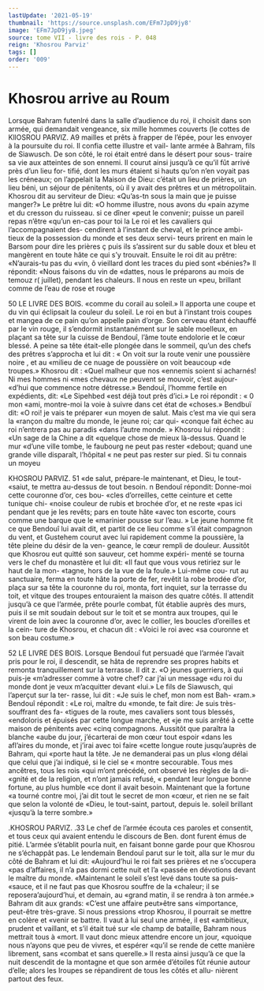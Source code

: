 ```yaml
---
lastUpdate: '2021-05-19'
thumbnail: 'https://source.unsplash.com/EFm7JpD9jy8'
image: 'EFm7JpD9jy8.jpeg'
source: tome VII - livre des rois - P. 048
reign: 'Khosrou Parviz'
tags: []
order: '009'
---
```


# Khosrou arrive au Roum

Lorsque Bahram futenlré dans la salle d’audience
du roi, il choisit dans son armée, qui demandait vengeance, six mille hommes couverts (le cottes de
KllOSROU PARVlZ. A9 mailles et prêts à frapper de l’épée, pour les envoyer
à la poursuite du roi. Il confia cette illustre et vail- lante armée à Bahram, fils de Siawusch. De son côté, le roi était entré dans le désert pour sous-
traire sa vie aux atteintes de son ennemi. Il courut ainsi jusqu’à ce qu’il fût arrivé près d’un lieu for-
tifié, dont les murs étaient si hauts qu’on n’en
voyait pas les créneaux; on l’appelait la Maison de Dieu: c’était un lieu de prières, un lieu béni, un
séjour de pénitents, où il y avait des prêtres et un métropolitain. Khosrou dit au serviteur de Dieu: «Qu’as-tn sous la main que je puisse manger?» Le prêtre lui dit: «O homme illustre, nous avons du «pain azyme et du cresson du ruisseau. si ce dîner «peut le convenir; puisse un pareil repas n’être «qu’un en-cas pour toi la
Le roi et les cavaliers qui l’accompagnaient des-
cendirent à l’instant de cheval, et le prince ambi-
tieux de la possession du monde et ses deux servi-
teurs prirent en main le Barsom pour dire les prières ç puis ils s’assirent sur du sable doux et bleu
et mangèrent en toute hâte ce qui s’y trouvait.
Ensuite le roi dit au prêtre: «N’aurais-tu pas du
«vin, ô vieillard dont les traces du pied sont «bénies?» Il répondit: «Nous faisons du vin de
«dattes, nous le préparons au mois de temouz
r( juillet), pendant les chaleurs. Il nous en reste un «peu, brillant comme de l’eau de rose et rouge

50 LE LIVRE DES BOIS.
«comme du corail au soleil.» Il apporta une coupe et du vin qui éclipsait la couleur du soleil. Le roi en but à l’instant trois coupes et mangea de ce pain qu’on appelle pain d’orge. Son cerveau étant échauffé
par le vin rouge, il s’endormit instantanément sur
le sable moelleux, en plaçant sa tête sur la cuisse de Bendouî, l’âme toute endolorie et le cœur blessé.
A peine sa tête était-elle plongée dans le sommeil, qu’un des chefs des prêtres s’approcha et lui dit :
« On voit sur la route venir une poussière noire , et au «milieu de ce nuage de poussière on voit beaucoup «de troupes.» Khosrou dit : «Quel malheur que nos «ennemis soient si acharnés! Ni mes hommes ni «mes chevaux ne peuvent se mouvoir, c’est aujour- «d’hui que commence notre détresse.» Bendouî, l’homme fertile en expédients, dit: «Le Sipehbed
«est déjà tout près d’ici.» Le roi répondit : « 0 mon
«ami, montre-moi la voie à suivre dans cet état de «choses.» Bendbuï dit: «O roi! je vais te préparer
«un moyen de salut. Mais c’est ma vie qui sera la «rançon du maître du monde, le jeune roi; car qui- «conque fait échec au roi n’entrera pas au paradis «dans l’autre monde. »
Khosrou lui répondit : «Un sage de la Chine a dit «quelque chose de mieux là-dessus. Quand le mur «d’une ville tombe, le faubourg ne peut pas rester «debout; quand une grande ville disparaît, l’hôpital
« ne peut pas rester sur pied. Si tu connais un moyeu

KHOSROU PARVIZ. 51 «de salut, prépare-le maintenant, et Dieu, le tout- «saiut, te mettra au-dessus de tout besoin. n Bendouî
répondit: Donne-moi cette couronne d’or, ces bou- «cles d’orreilles, cette ceinture et cette tunique chi- «noise couleur de rubis et brochée d’or, et ne reste
«pas ici pendant que je les revêts; pars en toute hâte «avec ton escorte, cours comme une barque que le «marinier pousse sur l’eau. »
Le jeune homme fit ce que Bendouî lui avait dit,
et partit de ce lieu comme s’il était compagnon du
vent, et Gustehem courut avec lui rapidement comme
la poussière, la tête pleine du désir de la ven-
geance, le cœur rempli de douleur. Aussitôt que
Khosrou eut quitté son sauveur, cet homme expéri-
menté se tourna vers le chef du monastère et lui dit:
«Il faut que vous vous retiriez sur le haut de la mon-
«tagne, hors de la vue de la foule.» Lui-même cou-
rut au sanctuaire, ferma en toute hâte la porte de fer, revêtit la robe brodée d’or, plaça sur sa tête la
couronne du roi, monta, fort inquiet, sur la terrasse
du toit, et vitque des troupes entouraient la maison des quatre côtés. Il attendit jusqu’à ce que l’armée,
prête pourle combat, fût établie auprès des murs,
puis il se mit soudain debout sur le toit et se montra aux troupes, qui le virent de loin avec la couronne d’or, avec le collier, les boucles d’oreilles et la cein-
ture de Khosrou, et chacun dit : «Voici le roi avec «sa couronne et son beau costume.»

52 LE LIVRE DES BOIS. Lorsque Bendouî fut persuadé que l’armée l’avait
pris pour le roi, il descendit, se hâta de reprendre ses propres habits et remonta tranquillement sur la terrasse. Il dit z. «O jeunes guerriers, à qui puis-je «m’adresser comme à votre chef? car j’ai un message
«du roi du monde dont je veux m’acquitter devant «lui.» Le fils de Siawusch, qui l’aperçut sur la ter-
rasse, lui dit : «Je suis le chef, mon nom est Bah- «ram.» Bendouî répondit : «Le roi, maître du
«monde, te fait dire: Je suis très-souffrant des fa- «tigues de la route, mes cavaliers sont tous blessés, «endoloris et épuisés par cette longue marche, et
«je me suis arrêté à cette maison de pénitents avec
«cinq compagnons. Aussitôt que paraîtra la blanche «aube du jour, j’écarterai de mon cœur tout espoir
«dans les afl’aires du monde, et j’irai avec toi faire
«cette longue route jusqu’auprès de Bahram, qui «porte haut la tête. Je ne demanderai pas un plus «long délai que celui que j’ai indiqué, si le ciel se
« montre secourable. Tous mes ancêtres, tous les rois «qui m’ont précédé, ont observé les règles de la di-
«gnité et de la religion, et n’ont jamais refusé,
« pendant leur longue bonne fortune, au plus humble «ce dont il avait besoin. Maintenant que la fortune «a tourné contre moi, j’ai dit tout le secret de mon «cœur, et rien ne se fait que selon la volonté de «Dieu, le tout-saint, partout, depuis le. soleil brillant «jusqu’à la terre sombre.»

.KHOSROU PARVIZ. .33 Le chef de l’armée écouta ces paroles et consentit,
et tous ceux qui avaient entendu le discours de Ben. dont furent émus de pitié. L’armée s’établit pourla
nuit, en faisant bonne garde pour que Khosrou ne s’échappât pas. Le lendemain Bendouî parut sur le
toit, alla sur le mur du côté de Bahram et lui dit: «Aujourd’hui le roi fait ses prières et ne s’occupera
«pas d’affaires, il n’a pas dormi cette nuit et l’a
«passée en dévotions devant le maître du monde. «Maintenant le soleil s’est levé dans toute sa puis- «sauce, et il ne faut pas que Khosrou souffre de la «chaleur; il se reposera’aujourd’hui, et demain, au «grand matin, il se rendra à ton armée.» Bahram
dit aux grands: «C’est une affaire peut»être sans
«importance, peut-être très-grave. Si nous pressions
«trop Khosrou, il pourrait se mettre en colère et «venir se battre. Il vaut à lui seul une armée, il est «ambitieux, prudent et vaillant, et s’il était tué sur
«le champ de bataille, Bahram nous mettrait tous à «mort. Il vaut donc mieux attendre encore un jour, «quoique nous n’ayons que peu de vivres, et espérer «qu’il se rende de cette manière librement, sans «combat et sans querelle.» Il resta ainsi jusqu’à
ce que la nuit descendit de la montagne et que son armée d’étoiles fût réunie autour d’elle; alors les
Iroupes se répandirent de tous les côtés et allu- nièrent partout des feux.
